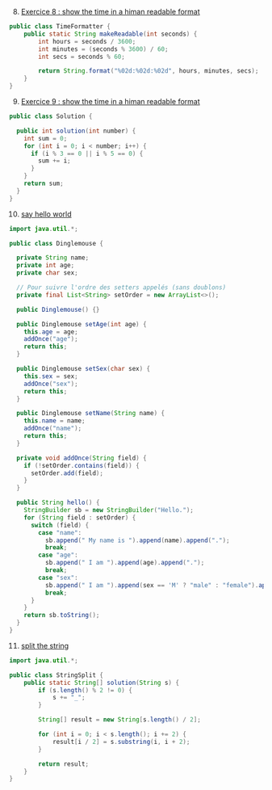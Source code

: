 8. [Exercice 8 : show the time in a himan readable format](https://www.codewars.com/kata/53da3dbb4a5168369a0000fe/train/java)

```java
public class TimeFormatter {
    public static String makeReadable(int seconds) {
        int hours = seconds / 3600;
        int minutes = (seconds % 3600) / 60;
        int secs = seconds % 60;

        return String.format("%02d:%02d:%02d", hours, minutes, secs);
    }
}

```

9. [Exercice 9 : show the time in a himan readable format](https://www.codewars.com/kata/53da3dbb4a5168369a0000fe/train/java)
``` java 
public class Solution {

  public int solution(int number) {
    int sum = 0;
    for (int i = 0; i < number; i++) {
      if (i % 3 == 0 || i % 5 == 0) {
        sum += i;
      }
    }
    return sum;
  }
}
```
10. [say hello world](https://www.codewars.com/kata/5b0a80ce84a30f4762000069/train/java)
```java
import java.util.*;

public class Dinglemouse {

  private String name;
  private int age;
  private char sex;

  // Pour suivre l'ordre des setters appelés (sans doublons)
  private final List<String> setOrder = new ArrayList<>();

  public Dinglemouse() {}

  public Dinglemouse setAge(int age) {
    this.age = age;
    addOnce("age");
    return this;
  }

  public Dinglemouse setSex(char sex) {
    this.sex = sex;
    addOnce("sex");
    return this;
  }

  public Dinglemouse setName(String name) {
    this.name = name;
    addOnce("name");
    return this;
  }

  private void addOnce(String field) {
    if (!setOrder.contains(field)) {
      setOrder.add(field);
    }
  }

  public String hello() {
    StringBuilder sb = new StringBuilder("Hello.");
    for (String field : setOrder) {
      switch (field) {
        case "name":
          sb.append(" My name is ").append(name).append(".");
          break;
        case "age":
          sb.append(" I am ").append(age).append(".");
          break;
        case "sex":
          sb.append(" I am ").append(sex == 'M' ? "male" : "female").append(".");
          break;
      }
    }
    return sb.toString();
  }
}
```

11. [split the string](https://www.codewars.com/kata/515de9ae9dcfc28eb6000001/train/java)
```java
import java.util.*;

public class StringSplit {
    public static String[] solution(String s) {
        if (s.length() % 2 != 0) {
            s += "_";
        }

        String[] result = new String[s.length() / 2];

        for (int i = 0; i < s.length(); i += 2) {
            result[i / 2] = s.substring(i, i + 2);
        }

        return result;
    }
}
```